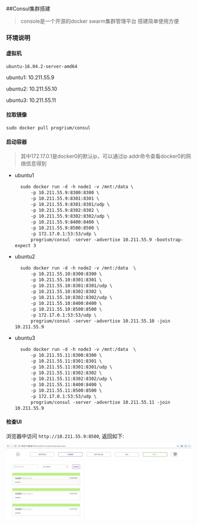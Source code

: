 ##Consul集群搭建
> console是一个开源的docker swarm集群管理平台
> 搭建简单使用方便

### 环境说明

#### 虚拟机

    ubuntu-16.04.2-server-amd64
   
ubuntu1: 10.211.55.9

ubuntu2: 10.211.55.10

ubuntu3: 10.211.55.11
    
#### 拉取镜像

    sudo docker pull progrium/consul
    
#### 启动容器
> 其中172.17.0.1是docker0的默认ip，可以通过ip addr命令查看docker0的网络信息得到

* ubuntu1


        sudo docker run -d -h node1 -v /mnt:/data \
            -p 10.211.55.9:8300:8300 \
            -p 10.211.55.9:8301:8301 \
            -p 10.211.55.9:8301:8301/udp \
            -p 10.211.55.9:8302:8302 \
            -p 10.211.55.9:8302:8302/udp \
            -p 10.211.55.9:8400:8400 \
            -p 10.211.55.9:8500:8500 \
            -p 172.17.0.1:53:53/udp \
            progrium/consul -server -advertise 10.211.55.9 -bootstrap-expect 3
        
* ubuntu2

    
        sudo docker run -d -h node2 -v /mnt:/data  \
            -p 10.211.55.10:8300:8300 \
            -p 10.211.55.10:8301:8301 \
            -p 10.211.55.10:8301:8301/udp \
            -p 10.211.55.10:8302:8302 \
            -p 10.211.55.10:8302:8302/udp \
            -p 10.211.55.10:8400:8400 \
            -p 10.211.55.10:8500:8500 \
            -p 172.17.0.1:53:53/udp \
            progrium/consul -server -advertise 10.211.55.10 -join 10.211.55.9
        
        
* ubuntu3


        sudo docker run -d -h node3 -v /mnt:/data  \
            -p 10.211.55.11:8300:8300 \
            -p 10.211.55.11:8301:8301 \
            -p 10.211.55.11:8301:8301/udp \
            -p 10.211.55.11:8302:8302 \
            -p 10.211.55.11:8302:8302/udp \
            -p 10.211.55.11:8400:8400 \
            -p 10.211.55.11:8500:8500 \
            -p 172.17.0.1:53:53/udp \
            progrium/consul -server -advertise 10.211.55.11 -join 10.211.55.9
        
        
#### 检查UI

浏览器中访问 `http://10.211.55.9:8500`, 返回如下:

![](consul-ui-index.png)